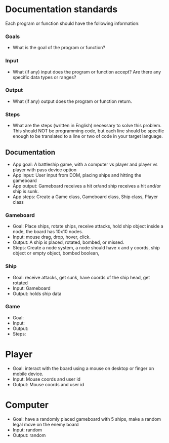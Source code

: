 # Documentation standards

Each program or function should have the following information:

### Goals

- What is the goal of the program or function?

### Input

- What (if any) input does the program or function accept?
  Are there any specific data types or ranges?

### Output

- What (if any) output does the program or function return.

### Steps

- What are the steps (written in English) necessary to solve
  this problem. This should NOT be programming code, but each line
  should be specific enough to be translated to a line or two of code
  in your target language.

## Documentation

- App goal: A battleship game, with a computer vs player and player vs player with pass device option
- App input: User input from DOM, placing ships and hitting the gameboard
- App output: Gameboard receives a hit or/and ship receives a hit and/or ship is sunk.
- App steps: Create a Game class, Gameboard class, Ship class, Player class

### Gameboard

- Goal: Place ships, rotate ships, receive attacks, hold ship object inside a node, the board has 10x10 nodes.
- Input: mouse drag, drop, hover, click.
- Output: A ship is placed, rotated, bombed, or missed.
- Steps: Create a node system, a node should have x and y coords, ship object or empty object, bombed boolean,

### Ship

- Goal: receive attacks, get sunk, have coords of the ship head, get rotated
- Input: Gameboard
- Output: holds ship data

### Game

- Goal:
- Input:
- Output:
- Steps:

# Player

- Goal: interact with the board using a mouse on desktop or finger on mobile device.
- Input: Mouse coords and user id
- Output: Mouse coords and user id

# Computer

- Goal: have a randomly placed gameboard with 5 ships, make a random legal move on the enemy board
- Input: random
- Output: random
